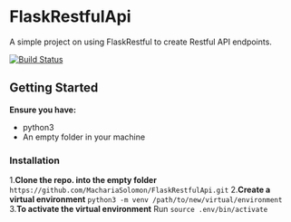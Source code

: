 # FlaskRestfulApi
A simple project on using FlaskRestful to create Restful API endpoints.

[![Build Status](https://travis-ci.org/MachariaSolomon/FlaskRestfulApi.svg?branch=master)](https://travis-ci.org/MachariaSolomon/FlaskRestfulApi)

## Getting Started

**Ensure you have:**
* python3
* An empty folder in your machine

### Installation

1.**Clone the repo. into the empty folder**
`https://github.com/MachariaSolomon/FlaskRestfulApi.git` 
2.**Create a virtual environment**
`python3 -m venv /path/to/new/virtual/environment`
3.**To activate the virtual environment**
Run
`source .env/bin/activate`